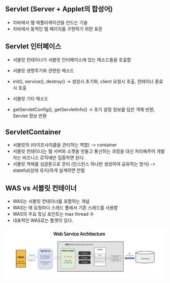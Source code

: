 ## Servlet (Server + Applet의 합성어)

- 자바에서 웹 애플리케이션을 만드는 기술
- 자바에서 동적인 웹 페이지를 구현하기 위한 표준

## Servlet 인터페이스

- 서블릿 컨테이너가 서블릿 인터페이스에 있는 메소드들을 호출함

- 서블릿 생명주기와 관련된 메소드
- init(), service(), destroy() -> 생성시 초기화, client 요청시 호출, 컨테이너 종료시 호출

- 서블릿 기타 메소드
- getServletConfig(), getServletInfo() -> 초기 설정 정보를 담은 객체 반환, Servlet 정보 반환


## ServletContainer

- 서블릿의 (라이프사이클을 관리하는 역할) -> container
- 서블릿 컨테이너는 웹 서버와 소켓을 만들고 통신하는 과정을 대신 처리해주어 개발 자는 비즈니스 로직에만 집중하면 된다.
- 서블릿 객체를 싱글톤으로 관리 (인스턴스 하나만 생성하여 공유하는 방식) -> stateful(상태 유지)하게 설계하면 안됨


## WAS vs 서블릿 컨테이너

- WAS는 서블릿 컨테이너를 포함하는 개념
- WAS는 매 요청마다 스레드 풀에서 기존 스레드를 사용함
- WAS의 주요 튜닝 포인트는 max thread 수
- 대표적인 WAS로는 톰캣이 있다.

![Alt text](img/img4.png)
